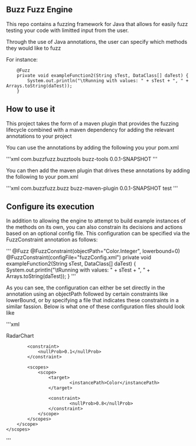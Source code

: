 ## Buzz Fuzz Engine

This repo contains a fuzzing framework for Java that allows for easily fuzz testing your code with limitted input from the user.

Through the use of Java annotations, the user can specify which methods they would like to fuzz

For instance: 
```
	@Fuzz
	private void exampleFunction2(String sTest, DataClass[] daTest) {
		System.out.println("\tRunning with values: " + sTest + ", " + Arrays.toString(daTest));
	}
```

## How to use it

This project takes the form of a maven plugin that provides the fuzzing lifecycle combined with a maven dependency for adding the relevant annotations to your project

You can use the annotations by adding the following you your pom.xml

'''xml
	<dependencies>
        <dependency>
	      <groupId>com.buzzfuzz.buzztools</groupId>
	      <artifactId>buzz-tools</artifactId>
	      <version>0.0.1-SNAPSHOT</version>
	    </dependency>
    </dependencies>
'''

You can then add the maven plugin that drives these annotations by adding the following to your pom.xml

'''xml
	<plugin>
		<groupId>com.buzzfuzz.buzz</groupId>
		<artifactId>buzz-maven-plugin</artifactId>
		<version>0.0.1-SNAPSHOT</version>
		<executions>
			<execution>
				<goals>
				<goal>test</goal>
				</goals>
			</execution>
		</executions>
	</plugin>
'''

## Configure its execution

In addition to allowing the engine to attempt to build example instances of the methods on its own, you can also constrain its decisions and actions based on an optional config file. This configuration can be specified via the FuzzConstraint annotation as follows:

'''
@Fuzz
@FuzzConstraint(objectPath="Color.Integer", lowerbound=0)
@FuzzConstraint(configFile="fuzzConfig.xml")
	private void exampleFunction2(String sTest, DataClass[] daTest) {
		System.out.println("\tRunning with values: " + sTest + ", " + Arrays.toString(daTest));
	}
'''

As you can see, the configuration can either be set directly in the annotation using an objectPath followed by certain constraints like lowerBound, or by specifying a file that indicates these constraints in a similar fassion. Below is what one of these configuration files should look like

'''xml
<?xml version="1.0" encoding="UTF-8"?>
<config>
    <scopes>
        <scope>
            <target>
                <instancePath>RadarChart</instancePath>
            </target>

            <constraint>
                <nullProb>0.1</nullProb>
            </constraint>

            <scopes>
                <scope>
                    <target>
                    		<instancePath>Color</instancePath>
                    </target>
                    
                    <constraint>
                    		<nullProb>0.8</nullProb>
                    </constraint>
                </scope>
            </scopes>
        </scope>
    </scopes>
</config>
'''